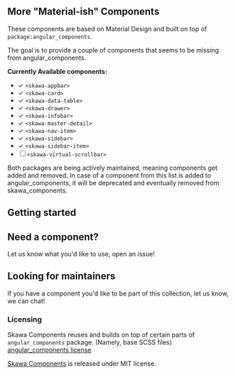 ## More "Material-ish" Components

These components are based on Material Design and built on top of `package:angular_components`. 

The goal is to provide a couple of components that seems to be missing from angular_components. 

**Currently Available components:**

* ✓ `<skawa-appbar>`
* ✓ `<skawa-card>`
* ✓ `<skawa-data-table>`
* ✓ `<skawa-drawer>`
* ✓ `<skawa-infobar>`
* ✓ `<skawa-master-detail>`
* ✓ `<skawa-nav-item>`
* ✓ `<skawa-sidebar>`
* ✓ `<skawa-sidebar-item>`
* ☐ `<skawa-virtual-scrollbar>`

Both packages are being actively maintained, meaning components get added and removed. 
In case of a component from this list is added to angular_components, it will be 
deprecated and eventually removed from skawa_components. 

## Getting started

## Need a component?

Let us know what you'd like to use, open an issue!

## Looking for maintainers

If you have a component you'd like to be part of this collection, let us know, we can chat!

### Licensing

Skawa Components reuses and builds on top of certain parts of `angular_components` package. (Namely, base SCSS files)
[angular_components license](https://github.com/dart-lang/angular_components/blob/master/LICENSE)

[Skawa Components](https://github.com/skawa-universe/skawa_components) is released under MIT license.